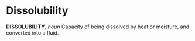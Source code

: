 # Dissolubility

**DISSOLUBILITY**, _noun_ Capacity of being dissolved by heat or moisture, and converted into a fluid.